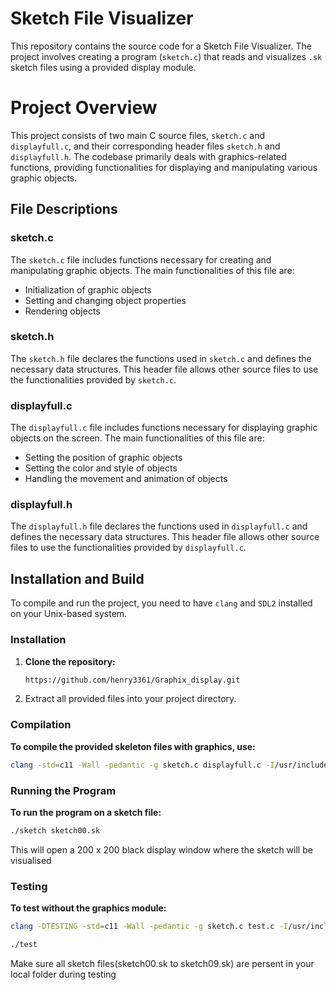 # Sketch File Visualizer

This repository contains the source code for a Sketch File Visualizer. The project involves creating a program (`sketch.c`) that reads and visualizes `.sk` sketch files using a provided display module.


# Project Overview

This project consists of two main C source files, `sketch.c` and `displayfull.c`, and their corresponding header files `sketch.h` and `displayfull.h`. The codebase primarily deals with graphics-related functions, providing functionalities for displaying and manipulating various graphic objects.


## File Descriptions

### sketch.c
The `sketch.c` file includes functions necessary for creating and manipulating graphic objects. The main functionalities of this file are:
- Initialization of graphic objects
- Setting and changing object properties
- Rendering objects

### sketch.h
The `sketch.h` file declares the functions used in `sketch.c` and defines the necessary data structures. This header file allows other source files to use the functionalities provided by `sketch.c`.

### displayfull.c
The `displayfull.c` file includes functions necessary for displaying graphic objects on the screen. The main functionalities of this file are:
- Setting the position of graphic objects
- Setting the color and style of objects
- Handling the movement and animation of objects

### displayfull.h
The `displayfull.h` file declares the functions used in `displayfull.c` and defines the necessary data structures. This header file allows other source files to use the functionalities provided by `displayfull.c`.


## Installation and Build

To compile and run the project, you need to have `clang` and `SDL2` installed on your Unix-based system.

### Installation

1. **Clone the repository:**
   ```sh
   https://github.com/henry3361/Graphix_display.git
   ```

2. Extract all provided files into your project directory.

### Compilation

**To compile the provided skeleton files with graphics, use:**
   ```sh
   clang -std=c11 -Wall -pedantic -g sketch.c displayfull.c -I/usr/include/SDL2 -lSDL2 -o sketch -fsanitize=undefined -fsanitize=address
   ```

### Running the Program

**To run the program on a sketch file:**
   ```sh
   ./sketch sketch00.sk
   ```

This will open a 200 x 200 black display window where the sketch will be visualised

### Testing

**To test without the graphics module:**
   ```sh
   clang -DTESTING -std=c11 -Wall -pedantic -g sketch.c test.c -I/usr/include/SDL2 -o test -fsanitize=undefined -fsanitize=address
   ```
   ```sh
   ./test
   ```

Make sure all sketch files(sketch00.sk to sketch09.sk) are persent in your local folder during testing

